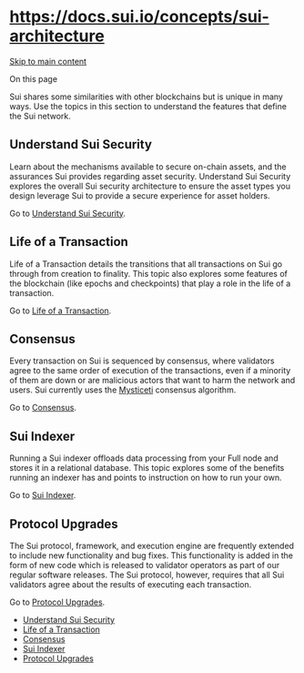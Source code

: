 # https://docs.sui.io/concepts/sui-architecture

[Skip to main content](https://docs.sui.io/concepts/sui-architecture#__docusaurus_skipToContent_fallback)

On this page

Sui shares some similarities with other blockchains but is unique in many ways. Use the topics in this section to understand the features that define the Sui network.

## Understand Sui Security [​](https://docs.sui.io/concepts/sui-architecture\#understand-sui-security "Direct link to Understand Sui Security")

Learn about the mechanisms available to secure on-chain assets, and the assurances Sui provides regarding asset security. Understand Sui Security explores the overall Sui security architecture to ensure the asset types you design leverage Sui to provide a secure experience for asset holders.

Go to [Understand Sui Security](https://docs.sui.io/concepts/sui-architecture/sui-security).

## Life of a Transaction [​](https://docs.sui.io/concepts/sui-architecture\#life-of-a-transaction "Direct link to Life of a Transaction")

Life of a Transaction details the transitions that all transactions on Sui go through from creation to finality. This topic also explores some features of the blockchain (like epochs and checkpoints) that play a role in the life of a transaction.

Go to [Life of a Transaction](https://docs.sui.io/concepts/sui-architecture/transaction-lifecycle).

## Consensus [​](https://docs.sui.io/concepts/sui-architecture\#consensus "Direct link to Consensus")

Every transaction on Sui is sequenced by consensus, where validators agree to the same order of execution of the transactions, even if a minority of them are down or are malicious actors that want to harm the network and users.
Sui currently uses the [Mysticeti](https://arxiv.org/pdf/2310.14821) consensus algorithm.

Go to [Consensus](https://docs.sui.io/concepts/sui-architecture/consensus).

## Sui Indexer [​](https://docs.sui.io/concepts/sui-architecture\#sui-indexer "Direct link to Sui Indexer")

Running a Sui indexer offloads data processing from your Full node and stores it in a relational database. This topic explores some of the benefits running an indexer has and points to instruction on how to run your own.

Go to [Sui Indexer](https://docs.sui.io/concepts/sui-architecture/indexer-functions).

## Protocol Upgrades [​](https://docs.sui.io/concepts/sui-architecture\#protocol-upgrades "Direct link to Protocol Upgrades")

The Sui protocol, framework, and execution engine are frequently extended to include new functionality and bug fixes. This functionality is added in the form of new code which is released to validator operators as part of our regular software releases. The Sui protocol, however, requires that all Sui validators agree about the results of executing each transaction.

Go to [Protocol Upgrades](https://docs.sui.io/concepts/sui-architecture/protocol-upgrades).

- [Understand Sui Security](https://docs.sui.io/concepts/sui-architecture#understand-sui-security)
- [Life of a Transaction](https://docs.sui.io/concepts/sui-architecture#life-of-a-transaction)
- [Consensus](https://docs.sui.io/concepts/sui-architecture#consensus)
- [Sui Indexer](https://docs.sui.io/concepts/sui-architecture#sui-indexer)
- [Protocol Upgrades](https://docs.sui.io/concepts/sui-architecture#protocol-upgrades)